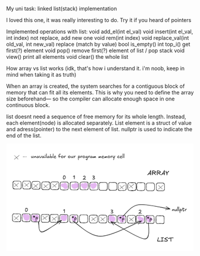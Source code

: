 My uni task: linked list(stack) implementation

I loved this one, it was really interesting to do. Try it if you heard of pointers

Implemented operations with list:
void add_el(int el_val)
void insert(int el_val, int index) not replace, add new one
void rem(int index)
void replace_val(int old_val, int new_val) replace (match by value)
bool is_empty()
int top_i() get first(?) element
void pop() remove first(?) element of list / pop stack
void view() print all elements
void clear() the whole list


How array vs list works (idk, that's how i understand it. i'm noob, keep in mind when taking it as truth)

When an array is created, the system searches for a contiguous block of memory that can fit all its elements. This is why you need to define the array size beforehand— so the compiler can allocate enough space in one continuous block. 

list doesnt need a sequence of free memory for its whole length. Instead, each element(node) is allocated separately. List element is a struct of value and adress(pointer) to the next element of list. nullptr is used to indicate the end of the list.

![Linked List vs Array](array_vs_list.png)